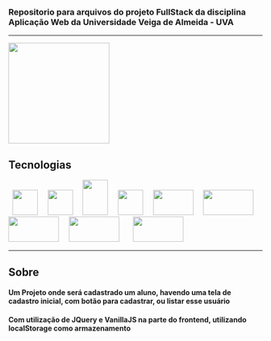 <h3>Repositorio para arquivos do projeto FullStack da disciplina Aplicação Web da Universidade Veiga de Almeida - UVA</h3>

<hr>
<img src="https://www.mundodomarketing.com.br/mundodomarketing/images/materias/logo_UVA_em_alta.jpg"
width="200"/>
<br>

<h2> Tecnologias </h2>

<p>
&nbsp;
<img src="https://upload.wikimedia.org/wikipedia/commons/thumb/6/61/HTML5_logo_and_wordmark.svg/1200px-HTML5_logo_and_wordmark.svg.png"
width="50"
height="50"/>
&nbsp;
&nbsp;
<img src="https://upload.wikimedia.org/wikipedia/commons/thumb/9/99/Unofficial_JavaScript_logo_2.svg/1200px-Unofficial_JavaScript_logo_2.svg.png"
width="50"
height="50"/>
&nbsp;
&nbsp;
<img src="https://upload.wikimedia.org/wikipedia/commons/thumb/d/d5/CSS3_logo_and_wordmark.svg/1200px-CSS3_logo_and_wordmark.svg.png"
width="50"
height="70"/>
&nbsp;
&nbsp;
<img src="https://colinstodd.com/images/posts/matcss-min.png"
width="50"
height="50"/>
&nbsp;
&nbsp;
<img src="https://upload.wikimedia.org/wikipedia/commons/thumb/b/b2/Bootstrap_logo.svg/1200px-Bootstrap_logo.svg.png"
width="80" height="50" />
&nbsp;
&nbsp;
<img src="https://upload.wikimedia.org/wikipedia/commons/thumb/d/d3/Logo_jQuery.svg/1200px-Logo_jQuery.svg.png"
width="100" height="50"/>
&nbsp;  
&nbsp;  
<img src="https://upload.wikimedia.org/wikipedia/commons/thumb/d/d9/Node.js_logo.svg/1200px-Node.js_logo.svg.png"
width="100" height="50"/>
&nbsp;  
&nbsp;  
<img src="https://upload.wikimedia.org/wikipedia/fr/thumb/6/62/MySQL.svg/1200px-MySQL.svg.png"
width="100" height="50"/>
&nbsp;  
&nbsp; 
&nbsp;  
<img src="https://roi4cio.com/fileadmin/user_upload/aws_rds.png"
width="100" height="50"/>
&nbsp;  




</p>

<hr>

<h2> Sobre </h2>
<p><h4> Um Projeto onde será cadastrado um aluno, havendo uma tela de cadastro inicial, com botão para cadastrar, ou listar esse usuário</h4></p>
<p><h4>Com utilização de JQuery e VanillaJS na parte do frontend, utilizando localStorage como armazenamento</h4></p>
